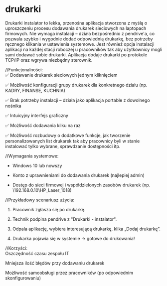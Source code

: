 # drukarki

Drukarki instalator to lekka, przenośna aplikacja stworzona z myślą o uproszczeniu procesu dodawania drukarek sieciowych na laptopach firmowych. Nie wymaga instalacji – działa bezpośrednio z pendrive'a, co pozwala szybko i wygodnie dodać odpowiednią drukarkę, bez potrzeby ręcznego klikania w ustawienia systemowe. Jest również opcja instalacji aplikacji na każdej stacji roboczej u pracowników tak aby użytkownicy mogli sami dodawać sobie drukarki. Aplikacja dodaje drukarki po protokole TCP/IP oraz wgrywa niezbędny sterownik.

//Funkcjonalności:                                                  
✅ Dodawanie drukarek sieciowych jednym kliknięciem

✅ Możliwość konfiguracji grupy drukarek dla konkretnego działu (np. KADRY, FINANSE, KUCHNIA)

✅ Brak potrzeby instalacji – działa jako aplikacja portable z dowolnego nośnika

✅ Intuicyjny interfejs graficzny

✅ Możliwość dodawania kilku na raz

✅ Możliwość rozbudowy o dodatkowe funkcje, jak tworzenie personalizowanych list drukarek tak aby pracownicy byli w stanie instalować tylko wybrane, sprawdzanie dostępności itp.


//Wymagania systemowe:                                                  
- Windows 10 lub nowszy

- Konto z uprawnieniami do dodawania drukarek (najlepiej admin)

- Dostęp do sieci firmowej i współdzielonych zasobów drukarek (np. \\192.168.0.10\HP_Laser_1018)


//Przykładowy scenariusz użycia:                                                  
1. Pracownik zgłasza się po drukarkę.

2. Technik podpina pendrive z "Drukarki - instalator".

3. Odpala aplikację, wybiera interesującą drukarkę, klika „Dodaj drukarkę”.

4. Drukarka pojawia się w systemie → gotowe do drukowania!

//Korzyści:                                                  
Oszczędność czasu zespołu IT

Mniejsza ilość błędów przy dodawaniu drukarek

Możliwość samoobsługi przez pracowników (po odpowiednim skonfigurowaniu)
